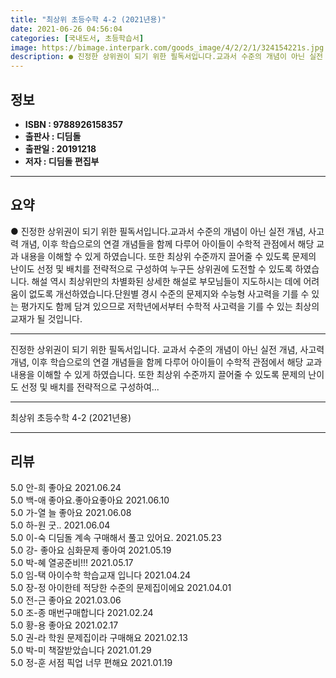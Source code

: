 ```yaml
---
title: "최상위 초등수학 4-2 (2021년용)"
date: 2021-06-26 04:56:04
categories: [국내도서, 초등학습서]
image: https://bimage.interpark.com/goods_image/4/2/2/1/324154221s.jpg
description: ● 진정한 상위권이 되기 위한 필독서입니다.교과서 수준의 개념이 아닌 실전 개념, 사고력 개념, 이후 학습으로의 연결 개념들을 함께 다루어 아이들이 수학적 관점에서 해당 교과 내용을 이해할 수 있게 하였습니다. 또한 최상위 수준까지 끌어줄 수 있도록 문제의 난이도 선정 및 배치를 전략
---
```


## **정보**

- **ISBN : 9788926158357**
- **출판사 : 디딤돌**
- **출판일 : 20191218**
- **저자 : 디딤돌 편집부**

------



## **요약**

●  진정한 상위권이 되기 위한 필독서입니다.교과서 수준의 개념이 아닌 실전 개념, 사고력 개념, 이후 학습으로의 연결 개념들을 함께 다루어 아이들이 수학적 관점에서 해당 교과 내용을 이해할 수 있게 하였습니다. 또한 최상위 수준까지 끌어줄 수 있도록 문제의 난이도 선정 및 배치를 전략적으로 구성하여 누구든 상위권에 도전할 수 있도록 하였습니다. 해설 역시 최상위만의 차별화된 상세한 해설로 부모님들이 지도하시는 데에 어려움이 없도록 개선하였습니다.단원별 경시 수준의 문제지와 수능형 사고력을 기를 수 있는 평가지도 함께 담겨 있으므로 저학년에서부터 수학적 사고력을 기를 수 있는 최상의 교재가 될 것입니다.

------

진정한 상위권이 되기 위한 필독서입니다.
교과서 수준의 개념이 아닌 실전 개념, 사고력 개념, 이후 학습으로의 연결 개념들을 함께 다루어 아이들이 수학적 관점에서 해당 교과 내용을 이해할 수 있게 하였습니다. 
또한 최상위 수준까지 끌어줄 수 있도록 문제의 난이도 선정 및 배치를 전략적으로 구성하여... 

------


최상위 초등수학 4-2 (2021년용) 

------


## **리뷰** 

5.0 안-희 좋아요 2021.06.24 <br/>5.0 백-애 좋아요.좋아요좋아요  2021.06.10 <br/>5.0 가-열 늘 좋아요 2021.06.08 <br/>5.0 하-원 굿.. 2021.06.04 <br/>5.0 이-숙 디딤돌 계속 구매해서 풀고 있어요.  2021.05.23 <br/>5.0 강- 좋아요 심화문제 좋아여 2021.05.19 <br/>5.0 박-혜 열공준비!!! 2021.05.17 <br/>5.0 임-택 아이수학 학습교재 입니다 2021.04.24 <br/>5.0 장-정 아이한테 적당한 수준의 문제집이에요 2021.04.01 <br/>5.0 전-근 좋아요 2021.03.06 <br/>5.0 조-종 매번구매합니다 2021.02.24 <br/>5.0 황-용 좋아요 2021.02.17 <br/>5.0 권-라 학원 문제집이라 구매해요 2021.02.13 <br/>5.0 박-미 책잘받았습니다 2021.01.29 <br/>5.0 정-훈 서점 픽업 너무 편해요 2021.01.19 <br/>